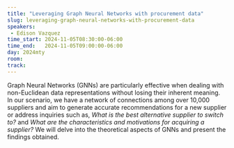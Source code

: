 ```yaml
---
title: "Leveraging Graph Neural Networks with procurement data"
slug: leveraging-graph-neural-networks-with-procurement-data
speakers:
 - Edison Vazquez
time_start: 2024-11-05T08:30:00-06:00
time_end:   2024-11-05T09:00:00-06:00
day: 2024mty
room: 
track: 
---
```


Graph Neural Networks (GNNs) are particularly effective when dealing with non-Euclidean data representations without losing their inherent meaning. In our scenario, we have a network of connections among over 10,000 suppliers and aim to generate accurate recommendations for a new supplier or address inquiries such as, *What is the best alternative supplier to switch to?* and *What are the characteristics and motivations for acquiring a supplier?* We will delve into the theoretical aspects of GNNs and present the findings obtained.

